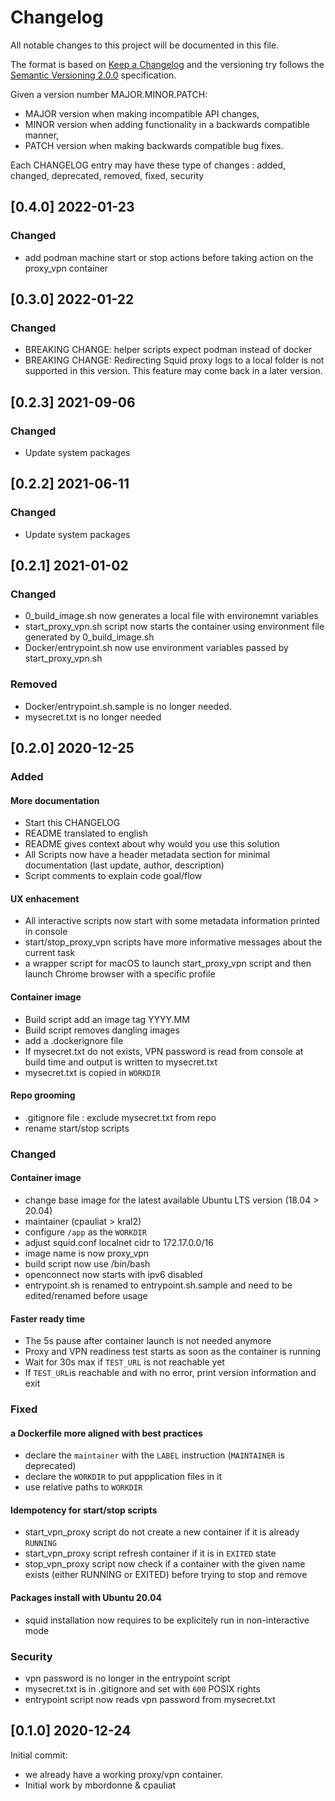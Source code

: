 # Changelog

All notable changes to this project will be documented in this file.

The format is based on [Keep a Changelog](http://keepachangelog.com/en/1.0.0/) and the versioning try follows the [Semantic Versioning 2.0.0](https://semver.org/) specification.

Given a version number MAJOR.MINOR.PATCH:

- MAJOR version when making incompatible API changes,
- MINOR version when adding functionality in a backwards compatible manner,
- PATCH version when making backwards compatible bug fixes.

Each CHANGELOG entry may have these type of changes : added, changed, deprecated, removed, fixed, security

## [0.4.0] 2022-01-23

### Changed

- add podman machine start or stop actions before taking action on the proxy_vpn container

## [0.3.0] 2022-01-22

### Changed

- BREAKING CHANGE: helper scripts expect podman instead of docker
- BREAKING CHANGE: Redirecting Squid proxy logs to a local folder is not supported in this version. This feature may come back in a later version.

## [0.2.3] 2021-09-06

### Changed

- Update system packages

## [0.2.2] 2021-06-11

### Changed

- Update system packages

## [0.2.1] 2021-01-02

### Changed

- 0_build_image.sh now generates a local file with environemnt variables
- start_proxy_vpn.sh script now starts the container using environment file generated by 0_build_image.sh
- Docker/entrypoint.sh now use environment variables passed by start_proxy_vpn.sh

### Removed

- Docker/entrypoint.sh.sample is no longer needed.
- mysecret.txt is no longer needed

## [0.2.0] 2020-12-25

### Added

#### More documentation

- Start this CHANGELOG
- README translated to english
- README gives context about why would you use this solution
- All Scripts now have a header metadata section for minimal documentation (last update, author, description)
- Script comments to explain code goal/flow

#### UX enhacement

- All interactive scripts now start with some metadata information printed in console
- start/stop_proxy_vpn scripts have more informative messages about the current task
- a wrapper script for macOS to launch start_proxy_vpn script and then launch Chrome browser with a specific profile

#### Container image

- Build script add an image tag YYYY.MM
- Build script removes dangling images
- add a .dockerignore file
- If mysecret.txt do not exists, VPN password is read from console at build time and output is written to mysecret.txt
- mysecret.txt is copied in `WORKDIR`

#### Repo grooming

- .gitignore file : exclude mysecret.txt from repo
- rename start/stop scripts

### Changed

#### Container image

- change base image for the latest available Ubuntu LTS version (18.04 > 20.04)
- maintainer (cpauliat > kral2)
- configure `/app` as the `WORKDIR`
- adjust squid.conf localnet cidr to 172.17.0.0/16
- image name is now proxy_vpn
- build script now use /bin/bash
- openconnect now starts with ipv6 disabled
- entrypoint.sh is renamed to entrypoint.sh.sample and need to be edited/renamed before usage

#### Faster ready time

- The 5s pause after container launch is not needed anymore
- Proxy and VPN readiness test starts as soon as the container is running
- Wait for 30s max if `TEST_URL` is not reachable yet
- If `TEST_URL`is reachable and with no error, print version information and exit

### Fixed

#### a Dockerfile more aligned with best practices

- declare the `maintainer` with the `LABEL` instruction (`MAINTAINER` is deprecated)
- declare the `WORKDIR` to put appplication files in it
- use relative paths to `WORKDIR`

#### Idempotency for start/stop scripts

- start_vpn_proxy script do not create a new container if it is already `RUNNING`
- start_vpn_proxy script refresh container if it is in `EXITED` state
- stop_vpn_proxy script now check if a container with the given name exists (either RUNNING or EXITED) before trying to stop and remove

#### Packages install with Ubuntu 20.04

- squid installation now requires to be explicitely run in non-interactive mode

### Security

- vpn password is no longer in the entrypoint script
- mysecret.txt is in .gitignore and set with `600` POSIX rights
- entrypoint script now reads vpn password from mysecret.txt

## [0.1.0] 2020-12-24

Initial commit:

- we already have a working proxy/vpn container.
- Initial work by mbordonne & cpauliat
